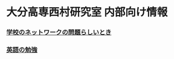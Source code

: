 
<!-- > pandoc index.md --include-in-header=header.txt -s -o index.html -->

# 大分高専西村研究室 内部向け情報

### [学校のネットワークの問題らしいとき](misc/network.html)
### [英語の勉強](http://www.oita-ct.ac.jp/seigyo/nishimura_hp/Misc/StudyingEnglish.html)
